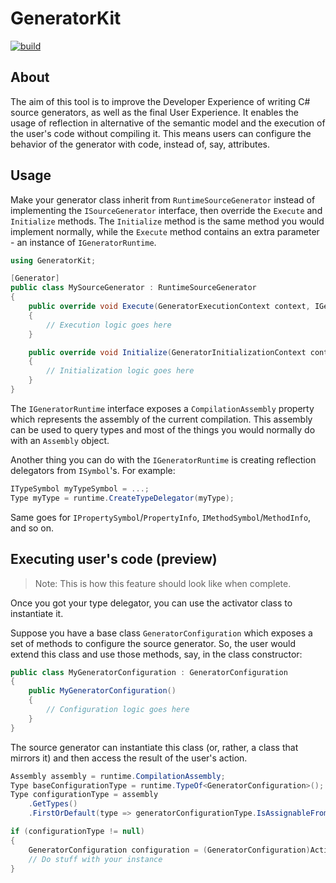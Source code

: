 # GeneratorKit

[![build](https://github.com/GianvitoDifilippo/GeneratorKit/actions/workflows/ci.yml/badge.svg)](https://github.com/GianvitoDifilippo/GeneratorKit/actions?query=workflow%3ACI)

## About

The aim of this tool is to improve the Developer Experience of writing C# source generators, as well as the final User Experience. It enables the usage of reflection in alternative of the semantic model and the execution of the user's code without compiling it. This means users can configure the behavior of the generator with code, instead of, say, attributes.

## Usage

Make your generator class inherit from `RuntimeSourceGenerator` instead of implementing the `ISourceGenerator` interface, then override the `Execute` and `Initialize` methods. The `Initialize` method is the same method you would implement normally, while the `Execute` method contains an extra parameter - an instance of `IGeneratorRuntime`.

```csharp
using GeneratorKit;

[Generator]
public class MySourceGenerator : RuntimeSourceGenerator
{
    public override void Execute(GeneratorExecutionContext context, IGeneratorRuntime runtime)
    {
        // Execution logic goes here
    }

    public override void Initialize(GeneratorInitializationContext context)
    {
        // Initialization logic goes here
    }
}
```

The `IGeneratorRuntime` interface exposes a `CompilationAssembly` property which represents the assembly of the current compilation. This assembly can be used to query types and most of the things you would normally do with an `Assembly` object.

Another thing you can do with the `IGeneratorRuntime` is creating reflection delegators from `ISymbol`'s. For example:


```csharp
ITypeSymbol myTypeSymbol = ...;
Type myType = runtime.CreateTypeDelegator(myType);
```

Same goes for `IPropertySymbol`/`PropertyInfo`, `IMethodSymbol`/`MethodInfo`, and so on.

## Executing user's code (preview)

> Note: This is how this feature should look like when complete.

Once you got your type delegator, you can use the activator class to instantiate it.

Suppose you have a base class `GeneratorConfiguration` which exposes a set of methods to configure the source generator. So, the user would extend this class and use those methods, say, in the class constructor:

```csharp
public class MyGeneratorConfiguration : GeneratorConfiguration
{
    public MyGeneratorConfiguration()
    {
        // Configuration logic goes here
    }
}
```

The source generator can instantiate this class (or, rather, a class that mirrors it) and then access the result of the user's action.

```csharp
Assembly assembly = runtime.CompilationAssembly;
Type baseConfigurationType = runtime.TypeOf<GeneratorConfiguration>();
Type configurationType = assembly
    .GetTypes()
    .FirstOrDefault(type => generatorConfigurationType.IsAssignableFrom(type));

if (configurationType != null)
{
    GeneratorConfiguration configuration = (GeneratorConfiguration)Activator.CreateInstance(configurationType);
    // Do stuff with your instance
}
```
